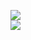 [![](https://img.shields.io/badge/Made%20With-Github%20Spray-lightgrey.svg?style=for-the-badge&logo=github)](https://github.com/Annihil/github-spray#19057)  
[![](https://i.imgur.com/2DrTn0Z.gif)](https://github.com/Annihil/github-spray)